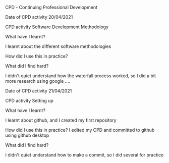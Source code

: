 CPD - Continuing Professional Development

Date of CPD activity
20/04/2021

CPD activity
Software Development Methodology

What have I learnt?

I learnt about the different software methodologies

How did I use this in practice?

What did I find hard?

I didn't quiet understand how the waterfall process worked, so I did a bit more research using google ....

Date of CPD activity
21/04/2021

CPD activity
Setting up

What have I learnt?

I learnt about github, and I created my first repository

How did I use this in practice?
I edited my CPD and committed to github using github desktop

What did I find hard?

I didn't quiet understand how to make a commit, so I did several for practice
